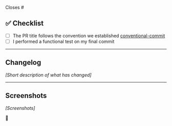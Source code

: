 Closes #<issue>

## ✅ Checklist

<!-- - [ ] I have followed every step in the [contributing guide](https://github.com/t3-oss/create-t3-app/blob/main/CONTRIBUTING.md) (updated 2022-10-06). -->
- [ ] The PR title follows the convention we established [conventional-commit](https://www.conventionalcommits.org/en/v1.0.0/)
- [ ] I performed a functional test on my final commit

---

## Changelog

_[Short description of what has changed]_

---

## Screenshots

_[Screenshots]_

💯
